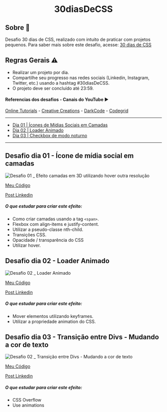 <h1 align="center"> 30diasDeCSS </h1>

## Sobre :memo:

Desafio 30 dias de CSS, realizado com intuito de praticar com projetos pequenos.
Para saber mais sobre este desafio, acesse: [30 dias de CSS](https://github.com/MilenaCarecho/30diasDeCSS)

## Regras Gerais :warning:

* Realizar um projeto por dia.
* Compartilhe seu progresso nas redes sociais (Linkedin, Instagram, Twitter, etc.) usando a hashtag #30diasDeCSS.
* O projeto deve ser concluído até 23:59.

#### Referencias dos desafios - Canais do YouTube :arrow_forward:

[Online Tutorials](https://www.youtube.com/channel/UCbwXnUipZsLfUckBPsC7Jog) - 
[Creative Creations](https://www.youtube.com/channel/UCOKmVksbzoKJKmtu7rlEM1A) - 
[DarkCode](https://www.youtube.com/channel/UCD3KVjbb7aq2OiOffuungzw) -
[Codegrid](https://www.youtube.com/channel/UC7pVho4O31FyfQsZdXWejEw)

---

* [Dia 01 | Ícones de Mídias Sociais em Camadas](#id01)
* [Dia 02 | Loader Animado](#id02)
* [Dia 03 | Checkbox de modo noturno](#id03)

---

##  Desafio dia 01 - Ícone de mídia social em camadas <a name="id01"></a>

![Desafio 01 _ Efeito camadas em 3D utilizando hover outra resolução](https://user-images.githubusercontent.com/25455073/98423629-fc383c00-206d-11eb-930e-b09c9c2201ce.gif)

[Meu Código](https://github.com/itchecosta/30diasDeCSS/tree/master/dia01)

[Post Linkedin](https://www.linkedin.com/posts/itchecosta_30diasdecss-css-html-activity-6730627557345038336-nv7w)

##### O que estudar para criar este efeito: 

* Como criar camadas usando a tag `<span>`.
* Flexbox com align-items e justify-content.
* Utilizar a pseudo-classe nth-child.
* Transições CSS.
* Opacidade / transparência do CSS
* Utilizar hover.

##  Desafio dia 02 - Loader Animado <a name="id02"></a>

![Desafio 02 _ Loader Animado](https://user-images.githubusercontent.com/25455073/98599235-6e04c580-22ba-11eb-9f58-89873ccd30ab.gif)

[Meu Código](https://github.com/itchecosta/30diasDeCSS/tree/master/dia02)

[Post Linkedin](https://www.linkedin.com/posts/itchecosta_css-html-frontend-activity-6731684219988295680--axj)



##### O que estudar para criar este efeito:

* Mover elementos utilizando keyframes.
* Utilizar a propriedade animation do CSS.

##  Desafio dia 03 - Transição entre Divs - Mudando a cor de texto <a name="id02"></a>

![Desafio 02 _ Transição entre Divs - Mudando a cor de texto](![dia03-min](https://user-images.githubusercontent.com/25455073/98735823-c1dae180-2382-11eb-942b-47c17f73ba5e.gif)
)

[Meu Código](https://github.com/itchecosta/30diasDeCSS/tree/master/dia03)

[Post Linkedin](https://www.linkedin.com/posts/itchecosta_css-html-frontend-activity-6732039739765010432-hdMF)



##### O que estudar para criar este efeito:

* CSS Overflow
* Use animations